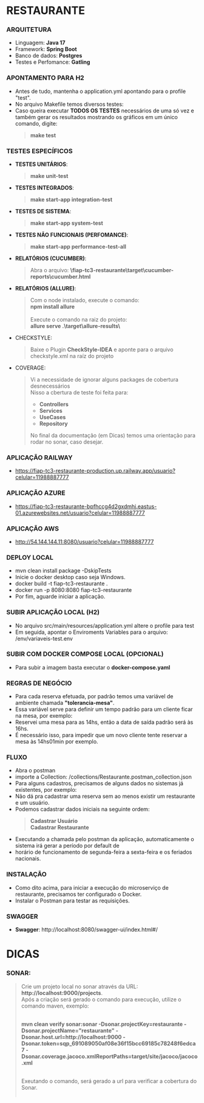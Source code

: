 # RESTAURANTE

### ARQUITETURA
- Linguagem: **Java 17**
- Framework: **Spring Boot**
- Banco de dados: **Postgres**
- Testes e Perfomance: **Gatling**

### APONTAMENTO PARA H2
- Antes de tudo, mantenha o application.yml apontando para o profile  "test".
- No arquivo Makefile temos diversos testes:
- Caso queira executar **TODOS OS TESTES** necessários de uma só vez e também gerar os resultados mostrando os gráficos em um único comando, digite:
  > **make test**

### TESTES ESPECÍFICOS

- **TESTES UNITÁRIOS**:
  > **make unit-test**

- **TESTES INTEGRADOS**:
  > **make start-app integration-test**

- **TESTES DE SISTEMA**:
  > **make start-app system-test**

- **TESTES NÃO FUNCIONAIS (PERFOMANCE)**:
  > **make start-app performance-test-all**

- **RELATÓRIOS (CUCUMBER)**:
  > Abra o arquivo: **<seu-diretorio>\fiap-tc3-restaurante\target\cucumber-reports\cucumber.html**

- **RELATÓRIOS (ALLURE)**:
  > Com o node instalado, execute o comando: <br>
  > **npm install allure** <br><br>
  > Execute o comando na raiz do projeto: <br>
  > **allure serve .\target\allure-results\\** <br>

- CHECKSTYLE:
  > Baixe o Plugin **CheckStyle-IDEA** e aponte para o arquivo checkstyle.xml na raíz do projeto

- COVERAGE:
  > Vi a necessidade de ignorar alguns packages de cobertura desnecessários<br>
  > Nisso a cbertura de teste foi feita para: <br>
  > - **Controllers** 
  > - **Services** 
  > - **UseCases** 
  > - **Repository**
  > 
  > No final da documentação (em Dicas) temos uma orientação para rodar no sonar, caso desejar.


### APLICAÇÃO RAILWAY
- https://fiap-tc3-restaurante-production.up.railway.app/usuario?celular=11988887777

### APLICAÇÃO AZURE
- https://fiap-tc3-restaurante-bpfhccg4d2gxdmhj.eastus-01.azurewebsites.net/usuario?celular=11988887777

### APLICAÇÃO AWS
- http://54.144.144.11:8080/usuario?celular=11988887777

### DEPLOY LOCAL
- mvn clean install package -DskipTests
- Inicie o docker desktop caso seja Windows.
- docker build -t fiap-tc3-restaurante .
- docker run -p 8080:8080 fiap-tc3-restaurante
- Por fim, aguarde iniciar a aplicação.

### SUBIR APLICAÇÃO LOCAL (H2)
- No arquivo src/main/resources/application.yml altere o profile para test
- Em seguida, apontar o Enviroments Variables para o arquivo: /env/variaveis-test.env

### SUBIR COM DOCKER COMPOSE LOCAL (OPCIONAL)
- Para subir a imagem basta executar o **docker-compose.yaml**

### REGRAS DE NEGÓCIO
- Para cada reserva efetuada, por padrão temos uma variável de ambiente chamada **"tolerancia-mesa"**.
- Essa variável serve para definir um tempo padrão para um cliente ficar na mesa, por exemplo:
- Reservei uma mesa para as 14hs, então a data de saída padrão será às 16hs.
- É necessário isso, para impedir que um novo cliente tente reservar a mesa às 14hs01min por exemplo.

### FLUXO
- Abra o postman 
- importe a Collection: /collections/Restaurante.postman_collection.json
- Para alguns cadastros, precisamos de alguns dados no sistemas já existentes, por exemplo:
- Não dá pra cadastrar uma reserva sem ao menos existir um restaurante e um usuário.
- Podemos cadastrar dados iniciais na seguinte ordem:
  > **Cadastrar Usuário**<br>
  > **Cadastrar Restaurante**
- Executando a chamada pelo postman da aplicação, automaticamente o sistema irá gerar a período por default de
- horário de funcionamento de segunda-feira a sexta-feira e os feriados nacionais.

### INSTALAÇÃO
- Como dito acima, para iniciar a execução do microserviço de restaurante, precisamos ter configurado o Docker.
- Instalar o Postman para testar as requisições.

### SWAGGER
- **Swagger**: http://localhost:8080/swagger-ui/index.html#/

# DICAS

### SONAR: <br>
> Crie um projeto local no sonar através da URL: **http://localhost:9000/projects**.<br>
> Após a criação será gerado o comando para execução, utilize o comando maven, exemplo:<br><br>
>
> **mvn clean verify sonar:sonar -Dsonar.projectKey=restaurante -Dsonar.projectName="restaurante" -Dsonar.host.url=http://localhost:9000 -Dsonar.token=sqp_691089050af08e36f15bcc69185c78248f6edca7 -Dsonar.coverage.jacoco.xmlReportPaths=target/site/jacoco/jacoco.xml** <br><br>
>
> Exeutando o comando, será gerado a url para verificar a cobertura do Sonar.<br>
> &nbsp;

&nbsp;
